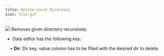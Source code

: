 ```yaml
---
title: Delete Local Directory
icon: file.gif
---
```


<img src="/static/images/icons/file.gif" /> Removes given directory recursively. 

* Data editor has the following key: <br />

&nbsp; &nbsp; • **Dir**: Dir key, value column has to be filled with the desired dir to delete.

